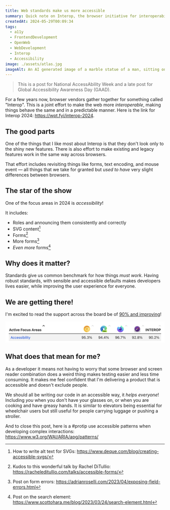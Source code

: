 ```yaml
---
title: Web standards make us more accessible
summary: Quick note on Interop, the browser initiative for interoperability and how it focus on accessibility in 2024
createdAt: 2024-05-29T00:09:34
tags:
  - a11y
  - FrontendDevelopment
  - OpenWeb
  - WebDevelopment
  - Interop
  - Accessibility
image: ./assets/atlas.jpg
imageAlt: An AI generated image of a marble statue of a man, sitting on a wheelchair leaning forward, he has his arms at his back, holding a stained glass globe.
---
```

> This is a post for National AccessAbility Week and a late post for Global Accessibility Awareness Day (GAAD).

For a few years now, browser vendors gather together for something called "Interop". This is a joint effort to make the web more _interoperable_, making things behave the same and in a predictable manner. Here is the link for Interop 2024: https://wpt.fyi/interop-2024.
## The good parts

One of the things that I like most about Interop is that they don't look only to the shiny new features. There is also effort to make existing and legacy features work in the same way across browsers.

That effort includes revisiting things like forms, text encoding, and mouse event — all things that we take for granted but _used to have_ very slight differences between browsers.

## The star of the show

One of the focus areas in 2024 is _accessibility_!

It includes:
- Roles and announcing them consistently and correctly
- SVG content[^1]
- Forms[^2]
- More forms[^3]
- _Even more_ forms[^4]

## Why does it matter?

Standards give us common benchmark for how things _must work_. Having robust standards, with sensible and accessible defaults makes developers lives easier, while improving the user experience for everyone.

## We are getting there!

I'm excited to read the support across the board be of [90% and improving](https://wpt.fyi/interop-2024)!

![A screenshot of the Interop Dashboard for 2024, containing the header and first line of a table. The header is, from left to right: "Active Focus Areas"; Then four icons for Chrome, Edge, Firefox, and Safari; Then the word "Interop". The first line reads: "Accessibility"; 95.3% for Chrome; 94.4% for Edge; 96.7% for Firefox; 92.8% for Safari; 90.2% for Interop.](./assets/interop-a11y.png)

## What does that mean for me?

As a developer it means not having to worry that some browser and screen reader combination does a weird thing makes testing easier and less time consuming. It makes me feel confident that I'm delivering a product that is accessible and doesn't exclude people.

We should all be writing our code in an accessible way, it _helps everyone_! Including _you_ when you don't have your glasses on, or when you are cooking and have greasy hands. It is similar to elevators being essential for wheelchair users but still useful for people carrying luggage or pushing a stroller.

And to close this post, here is a #protip use accessible patterns when developing complex interactions: https://www.w3.org/WAI/ARIA/apg/patterns/

[^1]: How to write alt text for SVGs: https://www.deque.com/blog/creating-accessible-svgs/
[^2]: Kudos to this wonderful talk by Rachel DiTullio: https://racheleditullio.com/talks/accessible-forms/
[^3]: Post on form errors: https://adrianroselli.com/2023/04/exposing-field-errors.html
[^4]: Post on the search element: https://www.scottohara.me/blog/2023/03/24/search-element.html